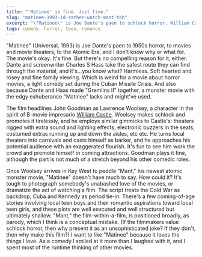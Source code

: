 ```yaml
---
title: "'Matinee' is fine. Just fine."
slug: "matinee-1993-id-rather-watch-mant-tbh"
excerpt: "\"Matinee\" is Joe Dante's paen to schlock horror, William Castle, the Atomic Era, and I don't know why or what for."
tags: comedy, horror, teen, romance
---
```

"Matinee" (Universal, 1993) is Joe Dante's paen to 1950s horror, to movies and movie theaters, to the Atomic Era, and I don't know why or what for. The movie's okay. It's fine. But there's no compelling reason for it, either. Dante and screenwriter Charles S Hass take the safest route they can find through the material, and it's...you know what? Harmless. Soft hearted and rosey and fine family viewing. Which is weird for a movie about horror movies, a light comedy set during the Cuban Missile Crisis. And also because Dante and Haas made "Gremlins II" together, a monster movie with the edgy exhuberance "Matinee" lacks and might've used.

The film headlines John Goodman as Lawrence Woolsey, a character in the spirit of B-movie impresario [William Castle](https://en.wikipedia.org/wiki/William_Castle). Woolsey makes schlock and promotes it tirelessly, and he employs similar gimmicks to Castle's: theaters rigged with extra sound and lighting effects, electronic buzzers in the seats, costumed extras running up and down the aisles, etc etc. He turns local theaters into carnivals and casts himself as barker, and he approaches his potential audience with an exaggerated flourish. It's fun to see him work the crowd and promote himself in coming attractions. Goodman plays it fine, although the part is not much of a stretch beyond his other comedic roles.

Once Woolsey arrives in Key West to peddle "Mant," his newest atomic monster movie, "Matinee" doesn't have much to say. How could it? It's tough to photograph somebody's unabashed love of the movies, or dramatize the act of watching a film. The script treats the Cold War as backdrop, Cuba and Kennedy as period tie-in. There's a few coming-of-age stories involving local teen boys and their romantic aspirations toward local teen girls, and these plots are well executed and well structured but ultimately shallow. "Mant," the film-within-a-film, is positioned broadly, as parody, which I think is a conceptual mistake. (If the filmmakers value schlock horror, then why present it as an unsophisticated joke? If they don't, then why make this film?) I want to like "Matinee" because it loves the things I love. As a comedy I smiled at it more than I laughed with it, and I spent most of the runtime thinking of other movies.
